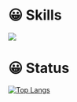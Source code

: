 # 😀 Skills
 <img src="https://img.shields.io/badge/Python-3178C6?style=flat&logo=TypeScript&logoColor=white"/>
 
# 😀 Status
[![Top Langs](https://github-readme-stats.vercel.app/api/top-langs/?username=JeekLee&layout=compact)](https://github.com/JeekLee/github-readme-stats)
